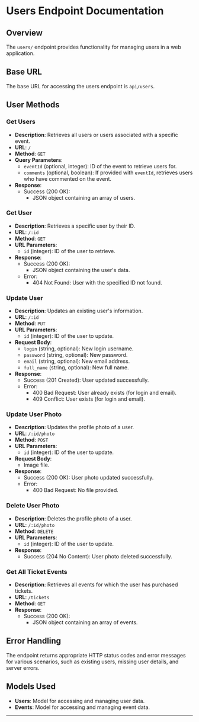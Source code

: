 # Users Endpoint Documentation

## Overview

The `users/` endpoint provides functionality for managing users in a web application.

## Base URL

The base URL for accessing the users endpoint is `api/users`.

## User Methods

### Get Users

- **Description**: Retrieves all users or users associated with a specific event.
- **URL**: `/`
- **Method**: `GET`
- **Query Parameters**:
    - `eventId` (optional, integer): ID of the event to retrieve users for.
    - `comments` (optional, boolean): If provided with `eventId`, retrieves users who have commented on the event.
- **Response**:
    - Success (200 OK):
        - JSON object containing an array of users.

### Get User

- **Description**: Retrieves a specific user by their ID.
- **URL**: `/:id`
- **Method**: `GET`
- **URL Parameters**:
    - `id` (integer): ID of the user to retrieve.
- **Response**:
    - Success (200 OK):
        - JSON object containing the user's data.
    - Error:
        - 404 Not Found: User with the specified ID not found.

### Update User

- **Description**: Updates an existing user's information.
- **URL**: `/:id`
- **Method**: `PUT`
- **URL Parameters**:
    - `id` (integer): ID of the user to update.
- **Request Body**:
    - `login` (string, optional): New login username.
    - `password` (string, optional): New password.
    - `email` (string, optional): New email address.
    - `full_name` (string, optional): New full name.
- **Response**:
    - Success (201 Created): User updated successfully.
    - Error:
        - 400 Bad Request: User already exists (for login and email).
        - 409 Conflict: User exists (for login and email).

### Update User Photo

- **Description**: Updates the profile photo of a user.
- **URL**: `/:id/photo`
- **Method**: `POST`
- **URL Parameters**:
    - `id` (integer): ID of the user to update.
- **Request Body**:
    - Image file.
- **Response**:
    - Success (200 OK): User photo updated successfully.
    - Error:
        - 400 Bad Request: No file provided.

### Delete User Photo

- **Description**: Deletes the profile photo of a user.
- **URL**: `/:id/photo`
- **Method**: `DELETE`
- **URL Parameters**:
    - `id` (integer): ID of the user to update.
- **Response**:
    - Success (204 No Content): User photo deleted successfully.

### Get All Ticket Events

- **Description**: Retrieves all events for which the user has purchased tickets.
- **URL**: `/tickets`
- **Method**: `GET`
- **Response**:
    - Success (200 OK):
        - JSON object containing an array of events.

## Error Handling

The endpoint returns appropriate HTTP status codes and error messages for various scenarios, such as existing users, missing user details, and server errors.

## Models Used

- **Users**: Model for accessing and managing user data.
- **Events**: Model for accessing and managing event data.

---